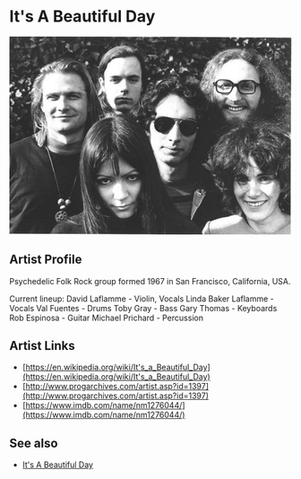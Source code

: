 # It's A Beautiful Day

![](../../assets/artists/Its_A_Beautiful_Day.png)

## Artist Profile

Psychedelic Folk Rock group formed 1967 in San Francisco, California, USA.

Current lineup:
David Laflamme - Violin, Vocals
Linda Baker Laflamme - Vocals
Val Fuentes - Drums
Toby Gray - Bass
Gary Thomas - Keyboards
Rob Espinosa - Guitar
Michael Prichard - Percussion

## Artist Links

- [https://en.wikipedia.org/wiki/It's_a_Beautiful_Day](https://en.wikipedia.org/wiki/It's_a_Beautiful_Day)
- [http://www.progarchives.com/artist.asp?id=1397](http://www.progarchives.com/artist.asp?id=1397)
- [https://www.imdb.com/name/nm1276044/](https://www.imdb.com/name/nm1276044/)


## See also

- [It's A Beautiful Day](Its_A_Beautiful_Day.md)
